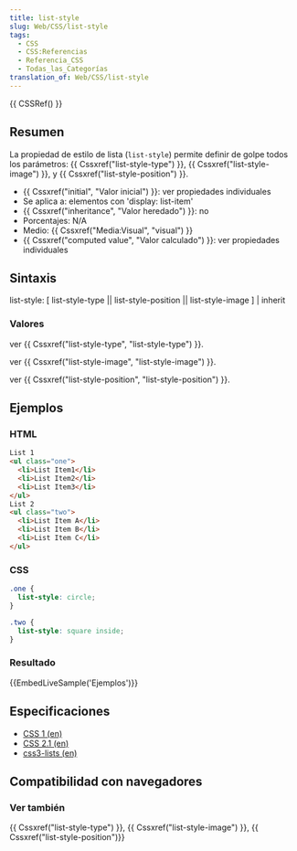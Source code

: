 ```yaml
---
title: list-style
slug: Web/CSS/list-style
tags:
  - CSS
  - CSS:Referencias
  - Referencia_CSS
  - Todas_las_Categorías
translation_of: Web/CSS/list-style
---
```


{{ CSSRef() }}

## Resumen

La propiedad de estilo de lista (`list-style`) permite definir de golpe todos los parámetros: {{ Cssxref("list-style-type") }}, {{ Cssxref("list-style-image") }}, y {{ Cssxref("list-style-position") }}.

- {{ Cssxref("initial", "Valor inicial") }}: ver propiedades individuales
- Se aplica a: elementos con 'display: list-item'
- {{ Cssxref("inheritance", "Valor heredado") }}: no
- Porcentajes: N/A
- Medio: {{ Cssxref("Media:Visual", "visual") }}
- {{ Cssxref("computed value", "Valor calculado") }}: ver propiedades individuales

## Sintaxis

list-style: [ list-style-type || list-style-position || list-style-image ] | inherit

### Valores

ver {{ Cssxref("list-style-type", "list-style-type") }}.

ver {{ Cssxref("list-style-image", "list-style-image") }}.

ver {{ Cssxref("list-style-position", "list-style-position") }}.

## Ejemplos

### HTML

```html
List 1
<ul class="one">
  <li>List Item1</li>
  <li>List Item2</li>
  <li>List Item3</li>
</ul>
List 2
<ul class="two">
  <li>List Item A</li>
  <li>List Item B</li>
  <li>List Item C</li>
</ul>
```

### CSS

```css
.one {
  list-style: circle;
}

.two {
  list-style: square inside;
}
```

### Resultado

{{EmbedLiveSample('Ejemplos')}}

## Especificaciones

- [CSS 1 (en)](http://www.w3.org/TR/CSS1#list-style)
- [CSS 2.1 (en)](http://www.w3.org/TR/CSS21/generate.html#propdef-list-style)
- [css3-lists (en)](http://www.w3.org/TR/css3-lists/#list-style)

## Compatibilidad con navegadores

### Ver también

{{ Cssxref("list-style-type") }}, {{ Cssxref("list-style-image") }}, {{ Cssxref("list-style-position")}}
